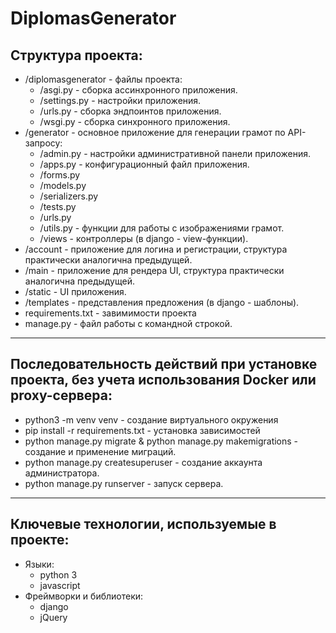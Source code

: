 # DiplomasGenerator

## Структура проекта:
  * /diplomasgenerator - файлы проекта:
    - /asgi.py - сборка ассинхронного приложения.
    - /settings.py - настройки приложения.
    - /urls.py - сборка эндпоинтов приложения.
    - /wsgi.py - сборка синхронного приложения.
  * /generator - основное приложение для генерации грамот по API-запросу:
    - /admin.py - настройки административной панели приложения.
    - /apps.py - конфигурационный файл приложения.
    - /forms.py
    - /models.py
    - /serializers.py
    - /tests.py
    - /urls.py
    - /utils.py - функции для работы с изображениями грамот.
    - /views - контроллеры (в django - view-функции).
  * /account - приложение для логина и регистрации, структура практически аналогична предыдущей.
  * /main - приложение для рендера UI, структура практически аналогична предыдущей.
  * /static - UI приложения.
  * /templates - представления предложения (в django - шаблоны).
  * requirements.txt - завимимости проекта
  * manage.py - файл работы с командной строкой. 
----------------------------------------------------------------------------------------------
## Последовательность действий при установке проекта, без учета использования Docker или proxy-сервера:
  * python3 -m venv venv - создание виртуального окружения
  * pip install -r requirements.txt - установка зависимостей
  * python manage.py migrate & python manage.py makemigrations - создание и применение миграций.
  * python manage.py createsuperuser - создание аккаунта администратора.
  * python manage.py runserver - запуск сервера.
----------------------------------------------------------------------------------------------
## Ключевые технологии, используемые в проекте:
  * Языки:
    - python 3
    - javascript
  * Фреймворки и библиотеки:
    - django
    - jQuery
